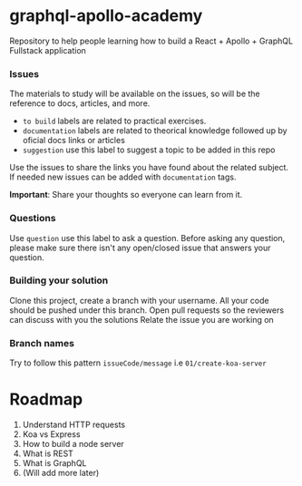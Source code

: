 # graphql-apollo-academy
Repository to help people learning how to build a React + Apollo + GraphQL Fullstack application

### Issues
The materials to study will be available on the issues, so will be the reference to docs, articles, and more. 
* ```to build``` labels are related to practical exercises.
* ```documentation``` labels are related to theorical knowledge followed up by oficial docs links or articles
* ```suggestion``` use this label to suggest a topic to be added in this repo

Use the issues to share the links you have found about the related subject. If needed new issues can be added with ```documentation``` tags.

**Important**: Share your thoughts so everyone can learn from it.

### Questions
Use  ```question``` use this label to ask a question. Before asking any question, please make sure there isn't any open/closed issue that answers your question. 

### Building your solution
Clone this project, create a branch with your username. All your code should be pushed under this branch. Open pull requests so the reviewers can discuss with you the solutions
Relate the issue you are working on

### Branch names
Try to follow this pattern
```issueCode/message``` i.e ```01/create-koa-server```

# Roadmap
1. Understand HTTP requests
1. Koa vs Express
1. How to build a node server
1. What is REST
1. What is GraphQL
1. (Will add more later)
